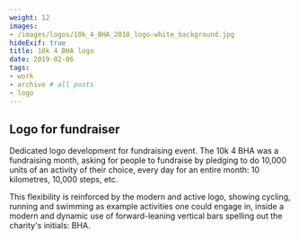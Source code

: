 ```yaml
---
weight: 12
images:
- /images/logos/10k_4_BHA_2018_logo-white_background.jpg
hideExif: true
title: 10k 4 BHA logo
date: 2019-02-06
tags:
- work 
- archive # all posts
- logo
---
```


## Logo for fundraiser

Dedicated logo development for fundraising event. The 10k 4 BHA was a
fundraising month, asking for people to fundraise by pledging to do 10,000 units
of an activity of their choice, every day for an entire month: 10 kilometres,
10,000 steps, etc.

This flexibility is reinforced by the modern and active logo, showing cycling,
running and swimming as example activities one could engage in, inside a modern
and dynamic use of forward-leaning vertical bars spelling out the charity's
initials: BHA.
